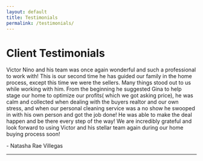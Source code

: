 ```yaml
---
layout: default
title: Testimonials
permalink: /testimonials/
---
```


<h1>Client Testimonials</h1>

<div class="client-testimonial">
<!-- insert iframe -->
<p class ="testimonial-text">
<!-- QUOTE TEXT -->
<p>Victor Nino and his team was once again wonderful and such a professional to work with! This is our second time he has guided our family in the home process, except this time we were the sellers. Many things stood out to us while working with him. From the beginning he suggested Gina to help stage our home to optimize our profits( which we got asking price), he was calm and collected when dealing with the buyers realtor and our own stress, and when our personal cleaning service was a no show he swooped in with his own person and got the job done! He was able to make the deal happen and be there every step of the way! We are incredibly grateful and look forward to using Victor and his stellar team again during our home buying process soon!</p>
</p>
<p class="testimonial-author">
<!-- QUOTE AUTHOR -->
- Natasha Rae Villegas
</p>
<hr>
